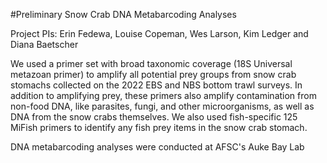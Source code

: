 #Preliminary Snow Crab DNA Metabarcoding Analyses 

Project PIs: Erin Fedewa, Louise Copeman, Wes Larson, Kim Ledger and Diana Baetscher

We used a primer set with broad taxonomic coverage (18S Universal metazoan primer) to amplify all potential prey groups from snow crab stomachs collected on the 2022 EBS and NBS bottom trawl surveys. In addition to amplifying prey, these primers also amplify contamination from non-food DNA, like parasites, fungi, and other microorganisms, as well as DNA from the snow crabs themselves. We also used fish-specific 125 MiFish primers to identify any fish prey items in the snow crab stomach.

DNA metabarcoding analyses were conducted at AFSC's Auke Bay Lab
